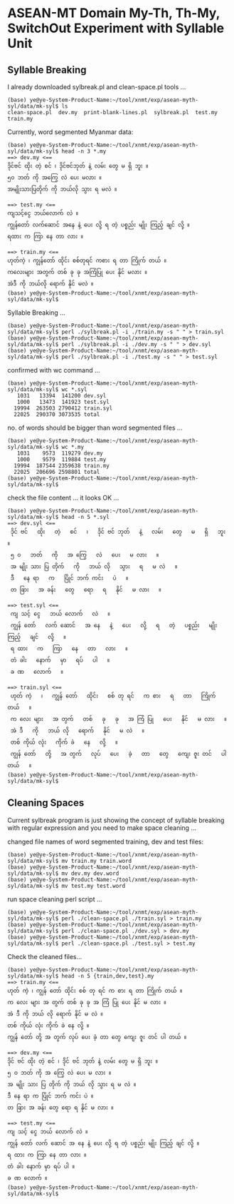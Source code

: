 # ASEAN-MT Domain My-Th, Th-My, SwitchOut Experiment with Syllable Unit

## Syllable Breaking

I already downloaded sylbreak.pl and clean-space.pl tools ...  

```
(base) ye@ye-System-Product-Name:~/tool/xnmt/exp/asean-myth-syl/data/mk-syl$ ls
clean-space.pl  dev.my  print-blank-lines.pl  sylbreak.pl  test.my  train.my
```

Currently, word segmented Myanmar data:  

```
(base) ye@ye-System-Product-Name:~/tool/xnmt/exp/asean-myth-syl/data/mk-syl$ head -n 3 *.my
==> dev.my <==
ဒိုင်ဗင် ထိုး တဲ့ စင် ၊ ဒိုင်ဗင်ဘုတ် နဲ့ လမ်း တွေ မ ရှိ ဘူး ။
၅၀ ဘတ် ကို အကြွေ လဲ ပေး မလား ။
အမျိုးသားပြတိုက် ကို ဘယ်လို သွား ရ မလဲ ။

==> test.my <==
ကျသင့်ငွေ ဘယ်လောက် လဲ ။
ကျွန်တော် လက်ဆောင် အနေ နဲ့ ပေး လို့ ရ တဲ့ ပစ္စည်း မျိုး ကြည့် ချင် လို့ ။
ရထား က ကြာ နေ တာ လား ။

==> train.my <==
ဟုတ်ကဲ့ ၊ ကျွန်တော် ထိုင်း စစ်တုရင် ကစား ရ တာ ကြိုက် တယ် ။
ကလေးများ အတွက် တစ် ခု ခု အကြံပြု ပေး နိုင် မလား ။
အဲဒီ ကို ဘယ်လို ရောက် နိုင် မလဲ ။
(base) ye@ye-System-Product-Name:~/tool/xnmt/exp/asean-myth-syl/data/mk-syl$
```

Syllable Breaking ...  

```
(base) ye@ye-System-Product-Name:~/tool/xnmt/exp/asean-myth-syl/data/mk-syl$ perl ./sylbreak.pl -i ./train.my -s " " > train.syl
(base) ye@ye-System-Product-Name:~/tool/xnmt/exp/asean-myth-syl/data/mk-syl$ perl ./sylbreak.pl -i ./dev.my -s " " > dev.syl
(base) ye@ye-System-Product-Name:~/tool/xnmt/exp/asean-myth-syl/data/mk-syl$ perl ./sylbreak.pl -i ./test.my -s " " > test.syl
```

confirmed with wc command ...  

```
(base) ye@ye-System-Product-Name:~/tool/xnmt/exp/asean-myth-syl/data/mk-syl$ wc *.syl
   1031   13394  141200 dev.syl
   1000   13473  141923 test.syl
  19994  263503 2790412 train.syl
  22025  290370 3073535 total
```

no. of words should be bigger than word segmented files ...  

```
(base) ye@ye-System-Product-Name:~/tool/xnmt/exp/asean-myth-syl/data/mk-syl$ wc *.my
   1031    9573  119279 dev.my
   1000    9579  119884 test.my
  19994  187544 2359638 train.my
  22025  206696 2598801 total
(base) ye@ye-System-Product-Name:~/tool/xnmt/exp/asean-myth-syl/data/mk-syl$
```

check the file content ... it looks OK ...  

```
(base) ye@ye-System-Product-Name:~/tool/xnmt/exp/asean-myth-syl/data/mk-syl$ head -n 5 *.syl
==> dev.syl <==
 ဒိုင် ဗင်   ထိုး   တဲ့   စင်   ၊   ဒိုင် ဗင် ဘုတ်   နဲ့   လမ်း   တွေ   မ   ရှိ   ဘူး   ။
 ၅ ၀   ဘတ်   ကို   အ ကြွေ   လဲ   ပေး   မ လား   ။
 အ မျိုး သား ပြ တိုက်   ကို   ဘယ် လို   သွား   ရ   မ လဲ   ။
 ဒီ   နေ ရာ   က   ပြိုင် ဘက် ကင်း   ပဲ   ။
 တ ခြား   အ ခန်း   တွေ‌   ရော   ရ   နိုင်   မ လား   ။

==> test.syl <==
 ကျ သင့် ငွေ   ဘယ် လောက်   လဲ   ။
 ကျွန် တော်   လက် ဆောင်   အ နေ   နဲ့   ပေး   လို့   ရ   တဲ့   ပစ္စည်း   မျိုး   ကြည့်   ချင်   လို့   ။
 ရ ထား   က   ကြာ   နေ   တာ   လား   ။
 တံ ခါး   နောက်   မှာ   ရပ်   ပါ   ။
 ခ ဏ   လောက်   ။

==> train.syl <==
 ဟုတ် ကဲ့   ၊   ကျွန် တော်   ထိုင်း   စစ် တု ရင်   က စား   ရ   တာ   ကြိုက်   တယ်   ။
 က လေး များ   အ တွက်   တစ်   ခု   ခု   အ ကြံ ပြု   ပေး   နိုင်   မ လား   ။
 အဲ ဒီ   ကို   ဘယ် လို   ရောက်   နိုင်   မ လဲ   ။
 တစ် ကိုယ် လုံး   ကိုက် ခဲ   နေ   လို့   ။
 ကျွန် တော်   တို့   အ တွက်   လုပ်   ပေး   ခဲ့   တာ   တွေ   ကျေး ဇူး တင်   ပါ   တယ်   ။
(base) ye@ye-System-Product-Name:~/tool/xnmt/exp/asean-myth-syl/data/mk-syl$
```

## Cleaning Spaces

Current sylbreak program is just showing the concept of syllable breaking with regular expression and you need to make space cleaning ...    

changed file names of word segmented training, dev and test files:  

```
(base) ye@ye-System-Product-Name:~/tool/xnmt/exp/asean-myth-syl/data/mk-syl$ mv train.my train.word
(base) ye@ye-System-Product-Name:~/tool/xnmt/exp/asean-myth-syl/data/mk-syl$ mv dev.my dev.word
(base) ye@ye-System-Product-Name:~/tool/xnmt/exp/asean-myth-syl/data/mk-syl$ mv test.my test.word
```

run space cleaning perl script ...  

```
(base) ye@ye-System-Product-Name:~/tool/xnmt/exp/asean-myth-syl/data/mk-syl$ perl ./clean-space.pl ./train.syl > train.my
(base) ye@ye-System-Product-Name:~/tool/xnmt/exp/asean-myth-syl/data/mk-syl$ perl ./clean-space.pl ./dev.syl > dev.my
(base) ye@ye-System-Product-Name:~/tool/xnmt/exp/asean-myth-syl/data/mk-syl$ perl ./clean-space.pl ./test.syl > test.my
```

Check the cleaned files...  

```
(base) ye@ye-System-Product-Name:~/tool/xnmt/exp/asean-myth-syl/data/mk-syl$ head -n 5 {train,dev,test}.my
==> train.my <==
ဟုတ် ကဲ့ ၊ ကျွန် တော် ထိုင်း စစ် တု ရင် က စား ရ တာ ကြိုက် တယ် ။
က လေး များ အ တွက် တစ် ခု ခု အ ကြံ ပြု ပေး နိုင် မ လား ။
အဲ ဒီ ကို ဘယ် လို ရောက် နိုင် မ လဲ ။
တစ် ကိုယ် လုံး ကိုက် ခဲ နေ လို့ ။
ကျွန် တော် တို့ အ တွက် လုပ် ပေး ခဲ့ တာ တွေ ကျေး ဇူး တင် ပါ တယ် ။

==> dev.my <==
ဒိုင် ဗင် ထိုး တဲ့ စင် ၊ ဒိုင် ဗင် ဘုတ် နဲ့ လမ်း တွေ မ ရှိ ဘူး ။
၅ ၀ ဘတ် ကို အ ကြွေ လဲ ပေး မ လား ။
အ မျိုး သား ပြ တိုက် ကို ဘယ် လို သွား ရ မ လဲ ။
ဒီ နေ ရာ က ပြိုင် ဘက် ကင်း ပဲ ။
တ ခြား အ ခန်း တွေ‌ ရော ရ နိုင် မ လား ။

==> test.my <==
ကျ သင့် ငွေ ဘယ် လောက် လဲ ။
ကျွန် တော် လက် ဆောင် အ နေ နဲ့ ပေး လို့ ရ တဲ့ ပစ္စည်း မျိုး ကြည့် ချင် လို့ ။
ရ ထား က ကြာ နေ တာ လား ။
တံ ခါး နောက် မှာ ရပ် ပါ ။
ခ ဏ လောက် ။
(base) ye@ye-System-Product-Name:~/tool/xnmt/exp/asean-myth-syl/data/mk-syl$
```


```

```
